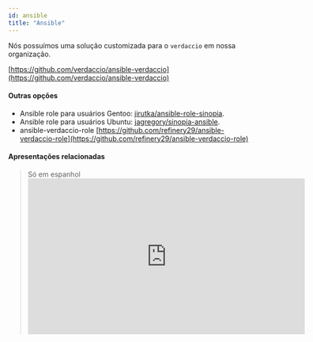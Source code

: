 ```yaml
---
id: ansible
title: "Ansible"
---
```


Nós possuímos uma solução customizada para o `verdaccio` em nossa organização.

[https://github.com/verdaccio/ansible-verdaccio](https://github.com/verdaccio/ansible-verdaccio)

#### Outras opções

* Ansible role para usuários Gentoo: [jirutka/ansible-role-sinopia](https://github.com/jirutka/ansible-role-sinopia).
* Ansible role para usuários Ubuntu: [jagregory/sinopia-ansible](https://github.com/jagregory/sinopia-ansible).
* ansible-verdaccio-role [https://github.com/refinery29/ansible-verdaccio-role](https://github.com/refinery29/ansible-verdaccio-role)


#### Apresentações relacionadas

> Só em espanhol <iframe width="560" height="315" src="https://www.youtube.com/embed/EWAxCgZQMAY?enablejsapi=1" frameborder="0" allow="accelerometer; autoplay; encrypted-media; gyroscope; picture-in-picture" allowfullscreen mark="crwd-mark"></iframe>
